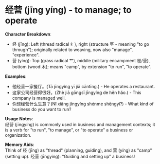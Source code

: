 # **经营 (jīng yíng) - to manage; to operate**

**Character Breakdown**:  
- 经 (jīng): Left (thread radical 纟), right (structure 巠 - meaning "to go through"); originally related to weaving, now also "manage", "experience".  
- 营 (yíng): Top (grass radical 艹), middle (military encampment 罂/营), bottom (wood 木); means "camp", by extension "to run", "to operate".

**Examples**:  
- 他经营一家餐厅。(Tā jīngyíng yī jiā cāntīng.) - He operates a restaurant.  
- 这家公司经营得很好。(Zhè jiā gōngsī jīngyíng de hěn hǎo.) - This company is managed well.  
- 你想经营什么生意？(Nǐ xiǎng jīngyíng shénme shēngyì?) - What kind of business do you want to run?

**Usage Notes**:  
经营 (jīngyíng) is commonly used in business and management contexts; it is a verb for "to run", "to manage", or "to operate" a business or organization.

**Memory Aids**:  
Think of 经 (jīng) as "thread" (planning, guiding), and 营 (yíng) as "camp" (setting up). 经营 (jīngyíng): “Guiding and setting up” a business!